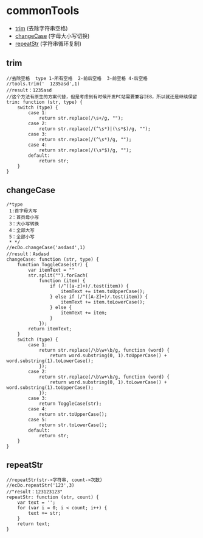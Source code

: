 # commonTools
* [trim](#trim) (去除字符串空格)
* [changeCase](#changeCase) (字母大小写切换)
* [repeatStr](#repeatStr) (字符串循环复制)

## trim

    //去除空格  type 1-所有空格  2-前后空格  3-前空格 4-后空格
    //tools.trim('  1235asd',1)
    //result：1235asd
    //这个方法有原生的方案代替，但是考虑到有时候开发PC站需要兼容IE8，所以就还是继续保留
    trim: function (str, type) {
        switch (type) {
            case 1:
                return str.replace(/\s+/g, "");
            case 2:
                return str.replace(/(^\s*)|(\s*$)/g, "");
            case 3:
                return str.replace(/(^\s*)/g, "");
            case 4:
                return str.replace(/(\s*$)/g, "");
            default:
                return str;
        }
    }
    
## changeCase

    /*type
     1:首字母大写
     2：首页母小写
     3：大小写转换
     4：全部大写
     5：全部小写
     * */
    //ecDo.changeCase('asdasd',1)
    //result：Asdasd
    changeCase: function (str, type) {
        function ToggleCase(str) {
            var itemText = ""
            str.split("").forEach(
                function (item) {
                    if (/^([a-z]+)/.test(item)) {
                        itemText += item.toUpperCase();
                    } else if (/^([A-Z]+)/.test(item)) {
                        itemText += item.toLowerCase();
                    } else {
                        itemText += item;
                    }
                });
            return itemText;
        }
        switch (type) {
            case 1:
                return str.replace(/\b\w+\b/g, function (word) {
                    return word.substring(0, 1).toUpperCase() + word.substring(1).toLowerCase();
                });
            case 2:
                return str.replace(/\b\w+\b/g, function (word) {
                    return word.substring(0, 1).toLowerCase() + word.substring(1).toUpperCase();
                });
            case 3:
                return ToggleCase(str);
            case 4:
                return str.toUpperCase();
            case 5:
                return str.toLowerCase();
            default:
                return str;
        }
    }
    
## repeatStr

    //repeatStr(str->字符串, count->次数)
    //ecDo.repeatStr('123',3)
    //"result：123123123"
    repeatStr: function (str, count) {
        var text = '';
        for (var i = 0; i < count; i++) {
            text += str;
        }
        return text;
    }
    